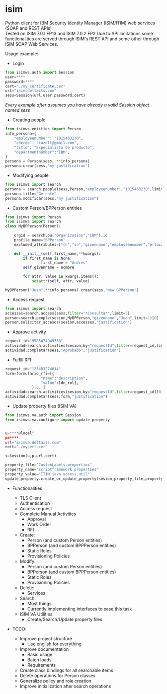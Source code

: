 # isim
Python client for IBM Security Identity Manager (ISIM/ITIM) web services (SOAP and REST APIs) <br>
Tested on ISIM 7.0.1 FP13 and ISIM 7.0.2 FP2
Due to API limitations some functionalities are served through ISIM's REST API and some other through ISIM SOAP Web Services. <br>


Usage example:

- Login
```py
from isimws.auth import Session
user=****
password=****
cert="./my_certificate.cer"
url="isim.deltaits.com"
sess=Session(url,user,password,cert)
```

*Every example after assumes you have already a valid Session object named sess*
- Creating people
```py
from isimws.entities import Person
info_persona={
    "employeenumber": "1015463230",
    "correo": "cazdlt@gmail.com",
    "title": "Especialista de producto",
    "departmentnumber":"IBM",
}
persona = Person(sess, **info_persona)
persona.crear(sess,"my justification")
```
- Modifying people
```py
from isimws import search
persona = search.people(sess,Person,"employeenumber","1015463230",limit=1)[0]
persona.title="Gerente"
persona.modificar(sess,"my justification")
```

- Custom Person/BPPerson entities
```py
from isimws import Person
from isimws import search
class MyBPPerson(Person):
    
    orgid = search.ou("Organization","IBM").id
    profile_name="BPPerson"
    excluded_attributes=["cn","sn","givenname","employeenumber","erlocale"]

    def __init__(self,first_name,**kwargs):
        if first_name is None:
                first_name = "Andrés"
        self.givenname = nombre

        for attr, value in kwargs.items():
            setattr(self, attr, value)

MyBPPerson("Juan",**info_persona).crear(sess,"New BPPerson")  
```

- Access request 
```py
from isimws import search
accesses=search.access(sess,filter="*Consulta*",limit=5)
person=search.people(sesion,MyBPPerson,"givenname","Juan",limit=1)[0]
person.solicitar_accesos(sesion,accesses,"justification")
```

- Approve activity
```py
request_id="9585474949338"
actividad=search.activities(sesion,by="requestId",filter=request_id,limit=1)[0]
actividad.completar(sess,"Aprobado","justification")
```

- Fulfill RFI
```py
request_id="123483274614"
form=formulario_rfi=[{
                "name":"description",
                "value":[dn_rol],
            },...]
actividad=search.activities(sesion,by="requestId",filter=request_id)[0]
actividad.completar(sess,form,"justification")
```

- Update property files (ISIM VA)
```py
from isimws.va.auth import Session
from isimws.va.configure import update_property


u=****@local"
p=****
url="isimva.deltaits.com"
cert="./mycert.cer"

s=Session(u,p,url,cert)

property_file="CustomLabels.properties"
property_name="scriptframework.properties"
property_value="ITIM.java.access.util"
update_property.create_or_update_property(sesion,property_file,property_name,property_value)
```

- Functionalities
    - TLS Client
    - Authentication
    - Access request
    - Complete Manual Activities
        - Approval
        - Work Order
        - RFI
    - Create:
        - Person (and custom Person entities)
        - BPPerson (and custom BPPPerson entities)
        - Static Roles
        - Provisioning Policies
    - Modify:
        - Person (and custom Person entities)
        - BPPerson (and custom BPPPerson entities)
        - Static Roles
        - Provisioning Policies
    - Delete:
        - Services
    - Search: 
        - Most things
        - Currently implementing interfaces to ease this task
    - ISIM VA Utilities:
        - Create/Search/Update property files


- TODO:
    - Improve project structure
        - Use english for everything
    - Improve documentation
        - Basic usage
        - Batch loads
        - Requirements
    - Create class bindings for all searchable items
    - Delete operations for Person classes
    - Generalize policy and role creation
    - Improve initialization after search operations
